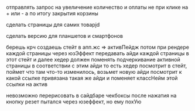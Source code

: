 
отправлять запрос на увеличение количество и оплаты не при клике на + или -
а по итогу закрытия корзины

сделать страницы для самих товарjd

сделать версию для планшетов и смартфонов

берешь крч создаешь стейт в апп.жс => активПейдж
потом при рендере каждой страницы через юзЭффект
передавать айди каждой страницы в этот стейт
и далее хедер должен поменять подчеркивание 
активной страницы в соответствии с этим айди
то есть хедер посмотрит в стейт, поймет
что там что-то изменилось, возьмет новую айди
посмотрит к какой ссылке привязана такая же айди
и поменяет классНейм этой ссылки на актив


невозможно перерисовать в сайдбаре чекбоксы
после нажатия на кнопку резет
пытался через юзеффект, но ему похУю



